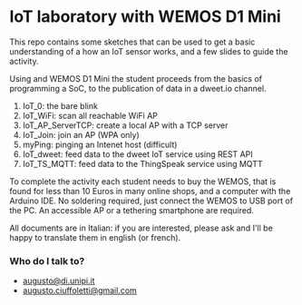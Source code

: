# IoT laboratory with WEMOS D1 Mini #

This repo contains some sketches that can be used to get a basic understanding of a how an
IoT sensor works, and a few slides to guide the activity.

Using and WEMOS D1 Mini the student proceeds from the basics of programming a SoC, to the publication of data in a dweet.io channel.

1. IoT_0: the bare blink
1. IoT_WiFi: scan all reachable WiFi AP
1. IoT_AP_ServerTCP: create a local AP with a TCP server
1. IoT_Join: join an AP (WPA only)
1. myPing: pinging an Intenet host (difficult)
1. IoT_dweet: feed data to the dweet IoT service using REST API
1. IoT_TS_MQTT: feed data to the ThingSpeak service using MQTT

To complete the activity each student needs to buy the WEMOS, that is found for less than 10 Euros in many online shops, and a computer with the Arduino IDE. No soldering required, just connect the WEMOS to USB port of the PC. An accessible AP or a tethering smartphone are required.

All documents are in Italian: if you are interested, please ask and I'll be happy to translate them
in english (or french).


### Who do I talk to? ###

* augusto@di.unipi.it
* augusto.ciuffoletti@gmail.com